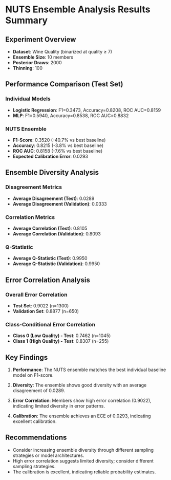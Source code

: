 
# NUTS Ensemble Analysis Results Summary

## Experiment Overview
- **Dataset**: Wine Quality (binarized at quality ≥ 7)
- **Ensemble Size**: 10 members
- **Posterior Draws**: 2000
- **Thinning**: 100

## Performance Comparison (Test Set)

### Individual Models
- **Logistic Regression**: F1=0.3473, Accuracy=0.8208, ROC AUC=0.8159
- **MLP**: F1=0.5940, Accuracy=0.8538, ROC AUC=0.8832

### NUTS Ensemble
- **F1-Score**: 0.3520 (-40.7% vs best baseline)
- **Accuracy**: 0.8215 (-3.8% vs best baseline)
- **ROC AUC**: 0.8158 (-7.6% vs best baseline)
- **Expected Calibration Error**: 0.0293

## Ensemble Diversity Analysis

### Disagreement Metrics
- **Average Disagreement (Test)**: 0.0289
- **Average Disagreement (Validation)**: 0.0333

### Correlation Metrics
- **Average Correlation (Test)**: 0.8105
- **Average Correlation (Validation)**: 0.8093

### Q-Statistic
- **Average Q-Statistic (Test)**: 0.9950
- **Average Q-Statistic (Validation)**: 0.9950

## Error Correlation Analysis

### Overall Error Correlation
- **Test Set**: 0.9022 (n=1300)
- **Validation Set**: 0.8877 (n=650)

### Class-Conditional Error Correlation
- **Class 0 (Low Quality) - Test**: 0.7462 (n=1045)
- **Class 1 (High Quality) - Test**: 0.8307 (n=255)

## Key Findings

1. **Performance**: The NUTS ensemble matches the best individual baseline model on F1-score.

2. **Diversity**: The ensemble shows good diversity with an average disagreement of 0.0289.

3. **Error Correlation**: Members show high error correlation (0.9022), indicating limited diversity in error patterns.

4. **Calibration**: The ensemble achieves an ECE of 0.0293, indicating excellent calibration.

## Recommendations

- Consider increasing ensemble diversity through different sampling strategies or model architectures.
- High error correlation suggests limited diversity; consider different sampling strategies.
- The calibration is excellent, indicating reliable probability estimates.
